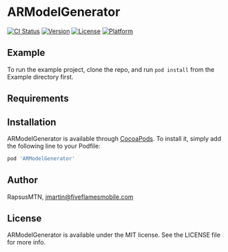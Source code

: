 # ARModelGenerator

[![CI Status](https://img.shields.io/travis/RapsusMTN/ARModelGenerator.svg?style=flat)](https://travis-ci.org/RapsusMTN/ARModelGenerator)
[![Version](https://img.shields.io/cocoapods/v/ARModelGenerator.svg?style=flat)](https://cocoapods.org/pods/ARModelGenerator)
[![License](https://img.shields.io/cocoapods/l/ARModelGenerator.svg?style=flat)](https://cocoapods.org/pods/ARModelGenerator)
[![Platform](https://img.shields.io/cocoapods/p/ARModelGenerator.svg?style=flat)](https://cocoapods.org/pods/ARModelGenerator)

## Example

To run the example project, clone the repo, and run `pod install` from the Example directory first.

## Requirements

## Installation

ARModelGenerator is available through [CocoaPods](https://cocoapods.org). To install
it, simply add the following line to your Podfile:

```ruby
pod 'ARModelGenerator'
```

## Author

RapsusMTN, jmartin@fiveflamesmobile.com

## License

ARModelGenerator is available under the MIT license. See the LICENSE file for more info.
